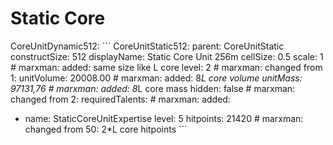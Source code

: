# Static Core
CoreUnitDynamic512:
´´´
CoreUnitStatic512:
  parent: CoreUnitStatic
  constructSize: 512
  displayName: Static Core Unit 256m
  cellSize: 0.5
  scale: 1 # marxman: added: same size like L core
  level: 2 # marxman: changed from 1:
  unitVolume: 20008.00 # marxman: added: 8*L core volume
  unitMass: 97131,76 # marxman: added: 8*L core mass
  hidden: false # marxman: changed from 2:
  requiredTalents: # marxman: added:
  - name: StaticCoreUnitExpertise
    level: 5
  hitpoints: 21420 # marxman: changed from 50: 2*L core hitpoints
´´´
